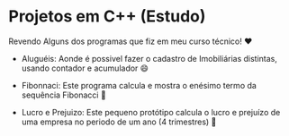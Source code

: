 # Projetos em C++ (Estudo) 

Revendo Alguns dos programas que fiz em meu curso técnico! :heart:

* Aluguéis: Aonde é possivel fazer o cadastro de Imobiliárias distintas, usando contador e acumulador :smile:

* Fibonnaci: Este programa calcula e mostra o enésimo termo da sequência Fibonacci :rocket: 
* Lucro e Prejuizo: Este pequeno protótipo calcula o lucro e prejuízo de uma empresa no periodo de um ano (4 trimestres) :woman:
